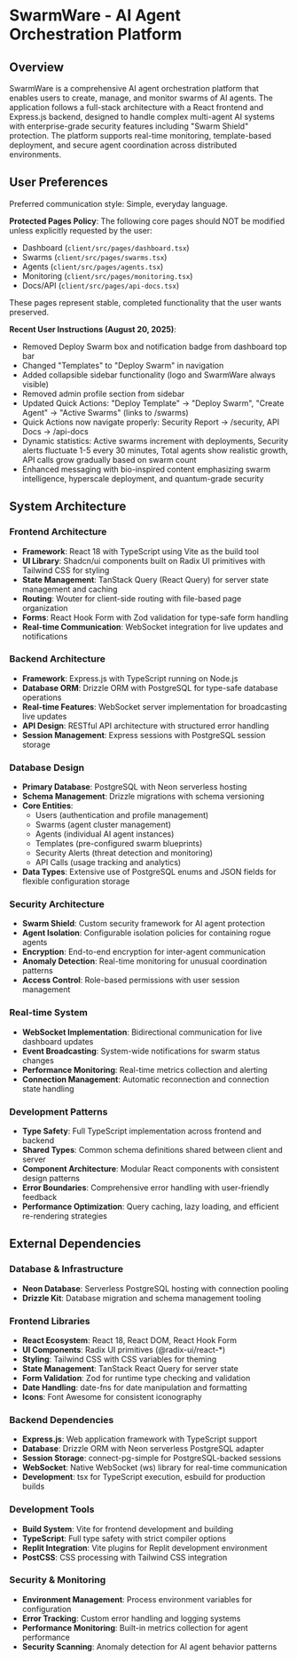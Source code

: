# SwarmWare - AI Agent Orchestration Platform

## Overview

SwarmWare is a comprehensive AI agent orchestration platform that enables users to create, manage, and monitor swarms of AI agents. The application follows a full-stack architecture with a React frontend and Express.js backend, designed to handle complex multi-agent AI systems with enterprise-grade security features including "Swarm Shield" protection. The platform supports real-time monitoring, template-based deployment, and secure agent coordination across distributed environments.

## User Preferences

Preferred communication style: Simple, everyday language.

**Protected Pages Policy**: The following core pages should NOT be modified unless explicitly requested by the user:
- Dashboard (`client/src/pages/dashboard.tsx`)
- Swarms (`client/src/pages/swarms.tsx`) 
- Agents (`client/src/pages/agents.tsx`)
- Monitoring (`client/src/pages/monitoring.tsx`)
- Docs/API (`client/src/pages/api-docs.tsx`)

These pages represent stable, completed functionality that the user wants preserved.

**Recent User Instructions (August 20, 2025)**:
- Removed Deploy Swarm box and notification badge from dashboard top bar
- Changed "Templates" to "Deploy Swarm" in navigation
- Added collapsible sidebar functionality (logo and SwarmWare always visible)
- Removed admin profile section from sidebar
- Updated Quick Actions: "Deploy Template" → "Deploy Swarm", "Create Agent" → "Active Swarms" (links to /swarms)
- Quick Actions now navigate properly: Security Report → /security, API Docs → /api-docs
- Dynamic statistics: Active swarms increment with deployments, Security alerts fluctuate 1-5 every 30 minutes, Total agents show realistic growth, API calls grow gradually based on swarm count
- Enhanced messaging with bio-inspired content emphasizing swarm intelligence, hyperscale deployment, and quantum-grade security

## System Architecture

### Frontend Architecture
- **Framework**: React 18 with TypeScript using Vite as the build tool
- **UI Library**: Shadcn/ui components built on Radix UI primitives with Tailwind CSS for styling
- **State Management**: TanStack Query (React Query) for server state management and caching
- **Routing**: Wouter for client-side routing with file-based page organization
- **Forms**: React Hook Form with Zod validation for type-safe form handling
- **Real-time Communication**: WebSocket integration for live updates and notifications

### Backend Architecture
- **Framework**: Express.js with TypeScript running on Node.js
- **Database ORM**: Drizzle ORM with PostgreSQL for type-safe database operations
- **Real-time Features**: WebSocket server implementation for broadcasting live updates
- **API Design**: RESTful API architecture with structured error handling
- **Session Management**: Express sessions with PostgreSQL session storage

### Database Design
- **Primary Database**: PostgreSQL with Neon serverless hosting
- **Schema Management**: Drizzle migrations with schema versioning
- **Core Entities**: 
  - Users (authentication and profile management)
  - Swarms (agent cluster management)
  - Agents (individual AI agent instances)
  - Templates (pre-configured swarm blueprints)
  - Security Alerts (threat detection and monitoring)
  - API Calls (usage tracking and analytics)
- **Data Types**: Extensive use of PostgreSQL enums and JSON fields for flexible configuration storage

### Security Architecture
- **Swarm Shield**: Custom security framework for AI agent protection
- **Agent Isolation**: Configurable isolation policies for containing rogue agents
- **Encryption**: End-to-end encryption for inter-agent communication
- **Anomaly Detection**: Real-time monitoring for unusual coordination patterns
- **Access Control**: Role-based permissions with user session management

### Real-time System
- **WebSocket Implementation**: Bidirectional communication for live dashboard updates
- **Event Broadcasting**: System-wide notifications for swarm status changes
- **Performance Monitoring**: Real-time metrics collection and alerting
- **Connection Management**: Automatic reconnection and connection state handling

### Development Patterns
- **Type Safety**: Full TypeScript implementation across frontend and backend
- **Shared Types**: Common schema definitions shared between client and server
- **Component Architecture**: Modular React components with consistent design patterns
- **Error Boundaries**: Comprehensive error handling with user-friendly feedback
- **Performance Optimization**: Query caching, lazy loading, and efficient re-rendering strategies

## External Dependencies

### Database & Infrastructure
- **Neon Database**: Serverless PostgreSQL hosting with connection pooling
- **Drizzle Kit**: Database migration and schema management tooling

### Frontend Libraries
- **React Ecosystem**: React 18, React DOM, React Hook Form
- **UI Components**: Radix UI primitives (@radix-ui/react-*)
- **Styling**: Tailwind CSS with CSS variables for theming
- **State Management**: TanStack React Query for server state
- **Form Validation**: Zod for runtime type checking and validation
- **Date Handling**: date-fns for date manipulation and formatting
- **Icons**: Font Awesome for consistent iconography

### Backend Dependencies
- **Express.js**: Web application framework with TypeScript support
- **Database**: Drizzle ORM with Neon serverless PostgreSQL adapter
- **Session Storage**: connect-pg-simple for PostgreSQL-backed sessions
- **WebSocket**: Native WebSocket (ws) library for real-time communication
- **Development**: tsx for TypeScript execution, esbuild for production builds

### Development Tools
- **Build System**: Vite for frontend development and building
- **TypeScript**: Full type safety with strict compiler options
- **Replit Integration**: Vite plugins for Replit development environment
- **PostCSS**: CSS processing with Tailwind CSS integration

### Security & Monitoring
- **Environment Management**: Process environment variables for configuration
- **Error Tracking**: Custom error handling and logging systems
- **Performance Monitoring**: Built-in metrics collection for agent performance
- **Security Scanning**: Anomaly detection for AI agent behavior patterns